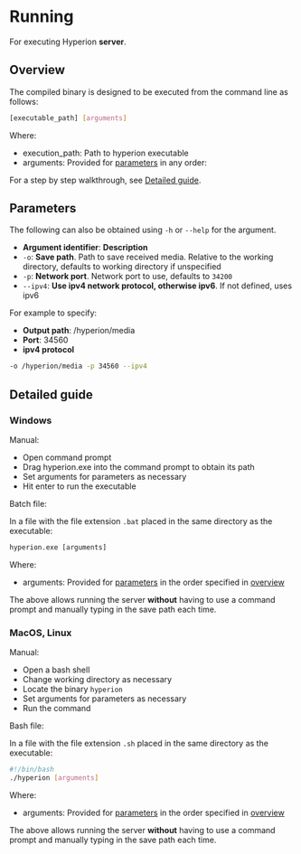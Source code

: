 # Running

For executing Hyperion **server**.

## Overview

The compiled binary is designed to be executed from the command line as follows:

```bash
[executable_path] [arguments]
```

Where:

- execution_path: Path to hyperion executable
- arguments: Provided for [parameters](#parameters) in any order:

For a step by step walkthrough, see [Detailed guide](#detailed-guide).

## Parameters

The following can also be obtained using `-h` or `--help` for the argument.

- **Argument identifier**: **Description**
- `-o`: **Save path**. Path to save received media. Relative to the working directory, defaults to working directory if unspecified
- `-p`: **Network port**. Network port to use, defaults to `34200`
- `--ipv4`: **Use ipv4 network protocol, otherwise ipv6**. If not defined, uses ipv6

For example to specify:

- **Output path**: /hyperion/media
- **Port**: 34560
- **ipv4 protocol**

```bash
-o /hyperion/media -p 34560 --ipv4
```

## Detailed guide

### Windows

Manual:

- Open command prompt
- Drag hyperion.exe into the command prompt to obtain its path
- Set arguments for parameters as necessary
- Hit enter to run the executable

Batch file:

In a file with the file extension `.bat` placed in the same directory as the executable:

```bat
hyperion.exe [arguments]
```

Where:

- arguments: Provided for [parameters](#parameters) in the order specified in [overview](#overview)

The above allows running the server **without** having to use a command prompt and manually typing in the save path each time.

### MacOS, Linux

Manual:

- Open a bash shell
- Change working directory as necessary
- Locate the binary `hyperion`
- Set arguments for parameters as necessary
- Run the command

Bash file:

In a file with the file extension `.sh` placed in the same directory as the executable:

```bash
#!/bin/bash
./hyperion [arguments]
```

Where:

- arguments: Provided for [parameters](#parameters) in the order specified in [overview](#overview)

The above allows running the server **without** having to use a command prompt and manually typing in the save path each time.
